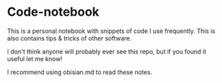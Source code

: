 # Code-notebook
This is a personal notebook with snippets of code I use frequently.
This is also contains tips & tricks of other software.

I don't think anyone will probably ever see this repo, but if you found it useful let me know!

I recommend using obisian.md to read these notes.
